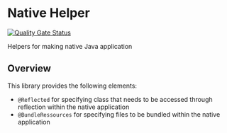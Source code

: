 # Native Helper


[![Quality Gate Status](https://sonarcloud.io/api/project_badges/measure?project=io.github.radixhomework%3Anative-helper&metric=alert_status)](https://sonarcloud.io/summary/new_code?id=io.github.radixhomework%3Anative-helper)

Helpers for making native Java application

## Overview

This library provides the following elements:

- `@Reflected` for specifying class that needs to be accessed through reflection within the native application
- `@BundleRessources` for specifying files to be bundled within the native application
